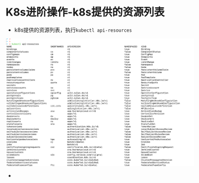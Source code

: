 #  K8s进阶操作-k8s提供的资源列表

- k8s提供的资源列表，执行`kubectl api-resources `

![image-20230913232328106](./images/image-20230913232328106.png)

- 